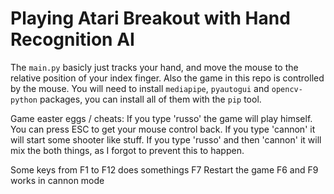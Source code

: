 # Playing Atari Breakout with Hand Recognition AI

The `main.py` basicly just tracks your hand, and move the mouse to the relative position of your index finger. Also the game in this repo is controlled by the mouse.
You will need to install `mediapipe`, `pyautogui` and `opencv-python` packages, you can install all of them with the `pip` tool.

Game easter eggs / cheats: 
 If you type 'russo' the game will play himself. You can press ESC to get your mouse control back.
 If you type 'cannon' it will start some shooter like stuff.
 If you type 'russo' and then 'cannon' it will mix the both things, as I forgot to prevent this to happen.
 
 
Some keys from F1 to F12 does somethings
F7 Restart the game
F6 and F9 works in cannon mode 
